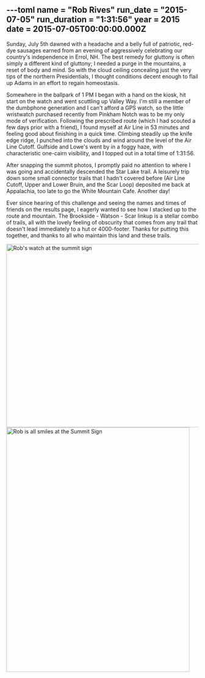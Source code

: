 ---toml
name = "Rob Rives"
run_date = "2015-07-05"
run_duration = "1:31:56"
year = 2015
date = 2015-07-05T00:00:00.000Z
---

Sunday, July 5th dawned with a headache and a belly full of patriotic, red-dye sausages earned from an evening of aggressively celebrating our country's independence in Errol, NH.  The best remedy for gluttony is often simply a different kind of gluttony; I needed a purge in the mountains, a reset of body and mind.  So with the cloud ceiling concealing just the very tips of the northern Presidentials, I thought conditions decent enough to flail up Adams in an effort to regain homeostasis.

Somewhere in the ballpark of 1 PM I began with a hand on the kiosk, hit start on the watch and went scuttling up Valley Way.  I'm still a member of the dumbphone generation and I can't afford a GPS watch, so the little wristwatch purchased recently from Pinkham Notch was to be my only mode of verification.  Following the prescribed route (which I had scouted a few days prior with a friend), I found myself at Air Line in 53 minutes and feeling good about finishing in a quick time.  Climbing steadily up the knife edge ridge, I punched into the clouds and wind around the level of the Air Line Cutoff.  Gulfside and Lowe's went by in a foggy haze, with characteristic one-cairn visibility, and I topped out in a total time of 1:31:56.

After snapping the summit photos, I promptly paid no attention to where I was going and accidentally descended the Star Lake trail.  A leisurely trip down some small connector trails that I hadn't covered before (Air Line Cutoff, Upper and Lower Bruin, and the Scar Loop) deposited me back at Appalachia, too late to go the White Mountain Cafe.  Another day!

Ever since hearing of this challenge and seeing the names and times of friends on the results page, I eagerly wanted to see how I stacked up to the route and mountain.  The Brookside - Watson - Scar linkup is a stellar combo of trails, all with the lovely feeling of obscurity that comes from any trail that doesn't lead immediately to a hut or 4000-footer.  Thanks for putting this together, and thanks to all who maintain this land and these trails.

<img src="/assets/images/uploads/rives-watch-summit.jpg" alt="Rob's watch at the summit sign" width="640" height="480" class="img-fluid">
<img src="/assets/images/uploads/rives-summit-sign.jpg" alt="Rob is all smiles at the Summit Sign" width="480" height="640" class="img-fluid">


